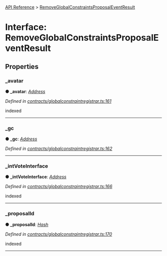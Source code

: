 [API Reference](../README.md) > [RemoveGlobalConstraintsProposalEventResult](../interfaces/RemoveGlobalConstraintsProposalEventResult.md)



# Interface: RemoveGlobalConstraintsProposalEventResult


## Properties
<a id="_avatar"></a>

###  _avatar

**●  _avatar**:  *[Address](../#Address)* 

*Defined in [contracts/globalconstraintregistrar.ts:161](https://github.com/daostack/arc.js/blob/caacbb2/lib/contracts/globalconstraintregistrar.ts#L161)*



indexed




___

<a id="_gc"></a>

###  _gc

**●  _gc**:  *[Address](../#Address)* 

*Defined in [contracts/globalconstraintregistrar.ts:162](https://github.com/daostack/arc.js/blob/caacbb2/lib/contracts/globalconstraintregistrar.ts#L162)*





___

<a id="_intVoteInterface"></a>

###  _intVoteInterface

**●  _intVoteInterface**:  *[Address](../#Address)* 

*Defined in [contracts/globalconstraintregistrar.ts:166](https://github.com/daostack/arc.js/blob/caacbb2/lib/contracts/globalconstraintregistrar.ts#L166)*



indexed




___

<a id="_proposalId"></a>

###  _proposalId

**●  _proposalId**:  *[Hash](../#Hash)* 

*Defined in [contracts/globalconstraintregistrar.ts:170](https://github.com/daostack/arc.js/blob/caacbb2/lib/contracts/globalconstraintregistrar.ts#L170)*



indexed




___


